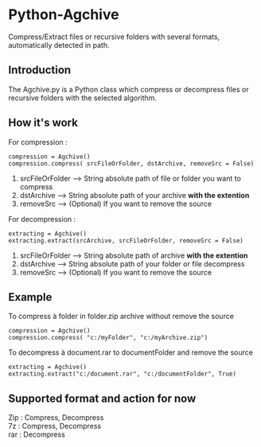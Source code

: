 Python-Agchive
==============

Compress/Extract files or recursive folders with several formats, automatically detected in path.

Introduction
-----------------------
The Agchive.py is a Python class which compress or decompress files or recursive folders with the selected algorithm.

How it's work
-----------------------
For compression : 
```
compression = Agchive()  
compression.compress( srcFileOrFolder, dstArchive, removeSrc = False)  
```

1. srcFileOrFolder --> String absolute path of file or folder you want to compress
2. dstArchive --> String absolute path of your archive **with the extention**
3. removeSrc --> (Optional) If you want to remove the source

For decompression : 
```
extracting = Agchive()
extracting.extract(srcArchive, srcFileOrFolder, removeSrc = False)
```

1. srcFileOrFolder --> String absolute path of archive **with the extention**
2. dstArchive --> String absolute path of your folder or file decompress
3. removeSrc --> (Optional) If you want to remove the source

Example
-----------------------

To compress à folder in folder.zip archive without remove the source  

```
compression = Agchive()
compression.compress( "c:/myFolder", "c:/myArchive.zip")
```


To decompress à document.rar to documentFolder and remove the source

```
extracting = Agchive()
extracting.extract("c:/document.rar", "c:/documentFolder", True)
```

Supported format and action for now
-----------------------
Zip : Compress, Decompress  
7z  : Compress, Decompress  
rar : Decompress  
